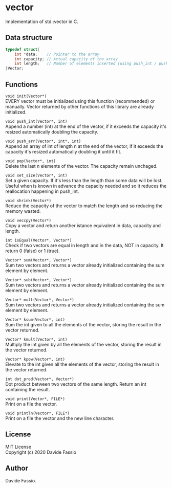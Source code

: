 # vector
Implementation of std::vector in C.

## Data structure
``` C
typedef struct{
    int *data;    // Pointer to the array
    int capacity; // Actual capacity of the array
    int length;   // Number of elements inserted (using push_int / push_arr)
}Vector;
```

## Functions
```void init(Vector*)``` \
EVERY vector must be initialized using this function (recommended) or manually.
Vector returned by other functions of this library are already initialized.

```void push_int(Vector*, int)``` \
Append a number (int) at the end of the vector, if it exceeds the capacity it's resized automatically doubling the capacity. 

```void push_arr(Vector*, int*, int)``` \
Append an array of int of length n at the end of the vector, if it exceeds the capacity it's resized automatically doubling it until it fit. 

```void pop(Vector*, int)``` \
Delete the last n elements of the vector. The capacity remain unchaged.

```void set_size(Vector*, int)``` \
Set a given capacity. If it's less than the length than some data will be lost. Useful when is known in advance the capacity needed and so it reduces the reallocation happening in push_int.

```void shrink(Vector*)``` \
Reduce the capacity of the vector to match the length and so reducing the memory wasted.

```void veccpy(Vector*)``` \
Copy a vector and return another istance equivalent in data, capacity and length.

```int isEqual(Vector*, Vector*)``` \
Check if two vectors are equal in length and in the data, NOT in capacity. It return 0 (false) or 1 (true).

```Vector* sum(Vector*, Vector*)``` \
Sum two vectors and returns a vector already initialized containing the sum element by element.

```Vector* sub(Vector*, Vector*)``` \
Sum two vectors and returns a vector already initialized containing the sum element by element.

```Vector* mult(Vector*, Vector*)``` \
Sum two vectors and returns a vector already initialized containing the sum element by element.

```Vector* ksum(Vector*, int)``` \
Sum the int given to all the elements of the vector, storing the result in the vector returned.

```Vector* kmult(Vector*, int)``` \
Multiply the int given by all the elements of the vector, storing the result in the vector returned.

```Vector* kpow(Vector*, int)``` \
Elevate to the int given all the elements of the vector, storing the result in the vector returned.

```int dot_prod(Vector*, Vector*)``` \
Dot product between two vectors of the same length. Return an int containing the result.

```void print(Vector*, FILE*)``` \
Print on a file the vector.

```void println(Vector*, FILE*)``` \
Print on a file the vector and the new line character.

## License
MIT License \
Copyright (c) 2020 Davide Fassio

## Author
Davide Fassio.
